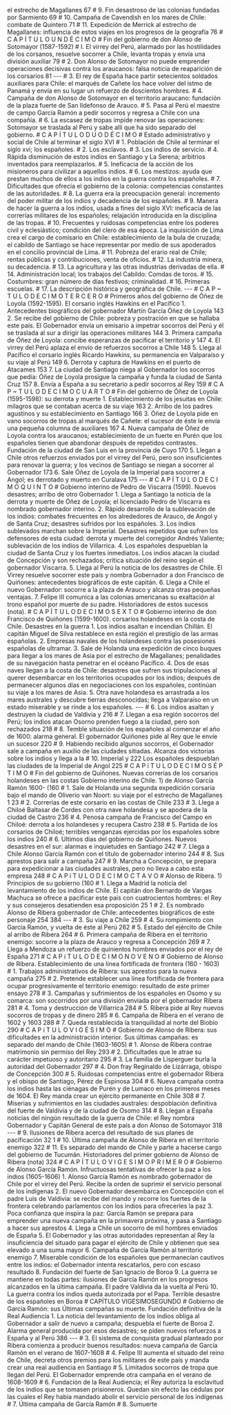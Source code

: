 el estrecho de Magallanes 67 # 9. Fin desastroso de las colonias fundadas por Sarmiento 69 # 10. Campaña de Cavendish en los mares de Chile: combate de Quintero 71 # 11. Expedición de Merrick al estrecho de Magallanes: influencia de estos viajes en los progresos de la geografía 76 # C A P Í T U L O U N D É C I M O # Fin del gobierno de don Alonso de Sotomayor (1587-1592) # I. El virrey del Perú, alarmado por las hostilidades de los corsanos, resuelve socorrer a Chile, levanta tropas y envía una división auxiliar 79 # 2. Don Alonso de Sotomayor no puede emprender operaciones decisivas contra los araucanos: falsa noticia de reaparición de los corsarios 81 --- # 3. El rey de España hace partir setecientos soldados auxiliares para Chile: el marqués de Cañete los hace volver del istmo de Panamá y envía en su lugar un refuerzo de doscientos hombres. # 4. Campaña de don Alonso de Sotomayor en el territorio araucano: fundación de la plaza fuerte de San Ildefonso de Arauco. # 5. Pasa al Perú el maestre de campo García Ramón a pedir socorros y regresa a Chile con una compañía. # 6. La escasez de tropas impide renovar las operaciones: Sotomayor se traslada al Perú y sabe allí que ha sido separado del gobierno. # C A P Í T U L O D U O D É C I M O # Estado administrativo y social de Chile al terminar el siglo XVI # 1. Población de Chile al terminar el siglo xvi; los españoles. # 2. Los esclavos. # 3. Los indios de servicio. # 4. Rápida disminución de estos indios en Santiago y La Serena; arbitrios inventados para reemplazarlos. # 5. Ineficacia de la acción de los misioneros para civilizar a aquellos indios. # 6. Los mestizos: ayuda que prestan muchos de ellos a los indios en la guerra contra los españoles. # 7. Dificultades que ofrecía el gobierno de la colonia: competencias constantes de las autoridades. # 8. La guerra era la preocupación general: incremento del poder militar de los indios y decadencia de los españoles. # 9. Manera de hacer la guerra a los indios, usada a fines del siglo XVI: ineficacia de las correrías militares de los españoles; relajación introducida en la disciplina de las tropas. # 10. Frecuentes y ruidosas competencias entre los poderes civil y eclesiástico; condición del clero de esa época. La inquisición de Lima crea el cargo de comisario en Chile: establecimiento de la bula de cruzada; el cabildo de Santiago se hace representar por medio de sus apoderados en el concilio provincial de Lima. # 11. Pobreza del erario real de Chile; rentas públicas y contribuciones, venta de oficios. # 12. La industria minera, su decadencia. # 13. La agricultura y las otras industrias derivadas de ella. # 14. Administración local; los trabajos del Cabildo: Comdas de toros. # 15. Costumbres: gran número de días festivos; criminalidad. # 16. Primeras escuelas. # 17. La descripción histórica y geográfica de Chile. --- # C A P ~ T U L O D E C I M O T E R C E R O # Primeros años del gobierno de Óñez de Loyola (1592-1595). El corsario inglés Hawkins en el Pacífico 1. Antecedentes biográficos del gobernador Martín García Óñez de Loyola 143 2. Se recibe del gobierno de Chile: pobreza y postración en que se hallaba este país. El Gobernador envía un emisario a impetrar socorros del Perú y él se traslada al sur a dirigir las operaciones militares 144 3. Primera campaña de Óñez de Loyola: concibe esperanzas de pacificar el territorio y 147 4. El virrey del Perú aplaza el envío de refuerzos socorros a Chile 148 5. Llega al Pacífico el corsario inglés Ricardo Hawkins, su permanencia en Valparaíso y su viaje al Perú 149 6. Derrota y captura de Hawkins en el puerto de Atacames 153 7. La ciudad de Santiago niega al Gobernador los socorros que pedía: Óñez de Loyola prosigue la campaña y funda la ciudad de Santa Cruz 157 8. Envía a España a su secretario a pedir socorros al Rey 159 # C A P ~ T U L O D E C I M O C U A R T O # Fin del gobierno de Óñez de Loyola (1595-1598): su derrota y muerte 1. Establecimiento de los jesuitas en Chile: milagros que se contaban acerca de su viaje 163 2. Arribo de los padres agustinos y su establecimiento en Santiago 166 3. Óñez de Loyola pide en vano socorros de tropas al marqués de Cañete: el sucesor de éste le envía una pequeña columna de auxiliares 167 4. Nueva campaña de Óñez de Loyola contra los araucanos; establecimiento de un fuerte en Purén que los españoles tienen que abandonar después de repetidos contrastes. Fundación de la ciudad de San Luis en la provincia de Cuyo 170 5. Llegan a Chile otros refuerzos enviados por el virrey del Perú, pero son insuficientes para renovar la guerra; y los vecinos de Santiago se niegan a socorrer al Gobernador 173 6. Sale Óñez de Loyola de la Imperial para socorrer a Angol; es derrotado y muerto en Curalava 175 --- # C A P Í T U L O D E C I M O Q U I N T O # Gobierno interino de Pedro de Viscarra (1599). Nuevos desastres; arribo de otro Gobernador 1. Llega a Santiago la noticia de la derrota y muerte de Óñez de Loyola; el licenciado Pedro de Viscarra es nombrado gobernador interino. 2. Rápido desarrollo de la sublevación de los indios: combates frecuentes en los alrededores de Arauco, de Angol y de Santa Cruz; desastres sufridos por los españoles. 3. Los indios sublevados marchan sobre la Imperial. Desastres repetidos que sufren los defensores de esta ciudad: derrota y muerte del corregidor Andrés Valiente; sublevación de los indios de Villarrica. 4. Los españoles despueblan la ciudad de Santa Cruz y los fuertes inmediatos. Los indios atacan la ciudad de Concepción y son rechazados; crítica situación del reino según el gobernador Viscarra. 5. Llega al Perú la noticia de los desastres de Chile. El Virrey resuelve socorrer este país y nombra Gobernador a don Francisco de Quiñones: antecedentes biográficos de este capitán. 6. Llega a Chile el nuevo Gobernador: socorre a la plaza de Arauco y alcanza otras pequeñas ventajas. 7. Felipe III comunica a las colonias americanas su exaltación al trono español por muerte de su padre. Historiadores de estos sucesos (nota). # C A P Í T U L O D E C I M O S E X T O # Gobierno interino de don Francisco de Quiñones (1599-1600). corsarios holandeses en la costa de Chile. Desastres en la guerra 1. Los indios asaltan e incendian Chillán. El capitán Miguel de Silva restablece en esta región el prestigio de las armas españolas. 2. Empresas navales de los holandeses contra las posesiones españolas de ultramar. 3. Sale de Holanda una expedición de cinco buques para llegar a los mares de Asia por el estrecho de Magallanes; penalidades de su navegación hasta penetrar en el océano Pacífico. 4. Dos de esas naves llegan a la costa de Chile: desastres que sufren sus tripulaciones al querer desembarcar en los territorios ocupados por los indios; después de permanecer algunos días en negociaciones con los españoles, continúan su viaje a los mares de Asia. 5. Otra nave holandesa es arrastrada a los mares australes y descubre tierras desconocidas; llega a Valparaíso en un estado miserable y se rinde a los españoles. --- # 6. Los indios asaltan y destruyen la ciudad de Valdivia y 216 # 7. Llegan a esa región socorros del Perú; los indios atacan Osorno prenden fuego a la ciudad, pero son rechazados 218 # 8. Temble situación de los españoles al comenzar el año de 1600: alarma general. El gobernador Quiñones pide al Rey que le envíe un sucesor 220 # 9. Habiendo recibido algunos socorros, el Gobernador sale a campaña en auxilio de las ciudades sitiadas. Alcanza dos victorias sobre los indios y llega a la # 10. Imperial y 222 Los españoles despueblan las ciudades de la Imperial de Angol 225 # C A P í T U L O D E C I M O S É P T I M O # Fin del gobierno de Quiñones. Nuevas correrías de los corsarios holandeses en las costas Gobierno interino de Chile. 1) de Alonso García Ramón 1600- (160 # 1. Sale de Holanda una segunda expedición corsaria bajo el mando de Oliverio van Noort: su viaje por el estrecho de Magallanes 1 23 # 2. Correrías de este corsario en las costas de Chile 233 # 3. Llega a Chiloé Baltasar de Cordes con otra nave holandesa y se apodera de la ciudad de Castro 236 # 4. Penosa campaña de Francisco del Campo en Chiloé: derrota a los holandeses y recupera Castro 238 # 5. Partida de los corsarios de Chiloé; terribles venganzas ejercidas por los españoles sobre los indios 240 # 6. Ultimos días del gobierno de Quiñones. Nuevos desastres en el sur: alarmas e inquietudes en Santiago 242 # 7. Llega a Chile Alonso García Ramón con el título de gobernador interino 244 # 8. Sus aprestos para salir a campaña 247 # 9. Marcha a Concepción, se prepara para expedicionar a las ciudades australes, pero no lleva a cabo esta empresa 248 # C A P í T U L O D E C I M O C T A V O # Alonso de Ribera. 1) Principios de su gobierno (160 # 1. Llega a Madrid la noticia del levantamiento de los indios de Chile. El capitán don Bernardo de Vargas Machuca se ofrece a pacificar este país con cuatrocientos hombres: el Rey y sus consejeros desatienden esa proposición 25 1 # 2. Es nombrado Alonso de Ribera gobernador de Chile: antecedentes biográficos de este personaje 254 384 --- # 3. Su viaje a Chile 259 # 4. Su rompimiento con García Ramón, y vuelta de éste al Perú 262 # 5. Estado del ejército de Chile al arribo de Ribera 264 # 6. Primera campaña de Ribera en el territorio enemigo: socorre a la plaza de Arauco y regresa a Concepción 269 # 7. Llega a Mendoza un refuerzo de quinientos hombres enviados por el rey de España 271 # C A P í T U L O D E C I M O N O V E N O # Gobierno de Alonso de Ribera. Establecimiento de una línea fortificada de frontera (160 - 1603) # 1. Trabajos administrativos de Ribera: sus aprestos para la nueva campaña 275 # 2. Pretende establecer una línea fortificada de frontera para ocupar progresivamente el territorio enemigo: resultado de este primer ensayo 278 # 3. Campañas y sufrimientos de los españoles en Osomo y su comarca: son socorridos por una división enviada por el gobernador Ribera 281 # 4. Toma y destrucción de Villarrica 284 # 5. Ribera pide al Rey nuevos socorros de tropas y de dinero 285 # 6. Campaña de Ribera en el verano de 1602 y 1603 288 # 7. Queda restablecida la tranquilidad al norte del Biobío 290 # C A P í T U L O V I G É S I M O # Gobierno de Alonso de Ribera: sus dificultades en la administración interior. Sus últimas campañas: es separado del mando de Chile (1603-1605) # 1. Alonso de Ribera contrae matrimonio sin permiso del Rey 293 # 2. Dificultades que le atrae su carácter impetuoso y autoritario 295 # 3. La familia de Lisperguer burla la autoridad del Gobernador 297 # 4. Don fray Reginaldo de Lizárraga, obispo de Concepción 300 # 5. Ruidosas competencias entre el gobernador Ribera y el obispo de Santiago, Pérez de Espinosa 304 # 6. Nueva campaña contra los indios hasta las ciénagas de Purén y de Lumaco en los primeros meses de 1604. El Rey manda crear un ejército permanente en Chile 308 # 7. Miserias y sufrimientos en las ciudades australes: despoblación definitiva del fuerte de Valdivia y de la ciudad de Osomo 314 # 8. Llegan a España noticias del ningún resultado de la guerra de Chile: el Rey nombra Gobernador y Capitán General de este país a don Alonso de Sotomayor 318 --- # 9. Ilusiones de Ribera acerca del resultado de sus planes de pacificación 32 1 # 10. Última campaña de Alonso de Ribera en el territorio enemigo 322 # 11. Es separado del mando de Chile y parte a hacerse cargo del gobierno de Tucumán. Historiadores del primer gobierno de Alonso de Ribera (nota) 324 # C A P Í T U L O V I G E S I M O P R I M E R O # Gobierno de Alonso García Ramón. Infructuosas tentativas de ofrecer la paz a los indios (1605-1606) 1. Alonso García Ramón es nombrado gobernador de Chile por el virrey del Perú. Recibe la orden de suprimir el servicio personal de los indígenas 2. El nuevo Gobernador desembarca en Concepción con el padre Luis de Valdivia: se recibe del mando y recorre los fuertes de la frontera celebrando parlamentos con los indios para ofrecerles la paz 3. Poca confianza que inspira la paz: García Ramón se prepara para emprender una nueva campaña en la primavera próxima, y pasa a Santiago a hacer sus aprestos 4. Llega a Chile un socorro de mil hombres enviados de España 5. El Gobernador y las otras autoridades representan al Rey la insuficiencia del situado para pagar el ejército de Chile y obtienen que sea elevado a una suma mayor 6. Campaña de García Ramón al territorio enemigo 7. Miserable condición de los españoles que permanecían cautivos entre los indios: el Gobernador intenta rescatarlos, pero con escaso resultado 8. Fundación del fuerte de San Ignacio de Boroa 9. La guerra se mantiene en todas partes: ilusiones de García Ramón en los progresos alcanzados en la última campaña. El padre Valdivia da la vuelta al Perú 10. La guerra contra los indios queda autorizada por el Papa. Terrible desastre de los españoles en Boroa # CAPÍTULO VIGESIMOSEGUNDO # Gobierno de García Ramón: sus Últimas campañas su muerte. Fundación definitiva de la Real Audiencia 1. La noticia del levantamiento de los indios obliga al Gobernador a salir de nuevo a campaña; despuebla el fuerte de Boroa 2. Alarma general producida por esos desastres; se piden nuevos refuerzos a España y al Perú 386 --- # 3. El sistema de conquista gradual planteado por Ribera comienza a producir buenos resultados: nueva campaña de García Ramón en el verano de 1607-1608 # 4. Felipe III aumenta el situado del reino de Chile, decreta otros premios para los militares de este país y manda crear una real audiencia en Santiago # 5. Limitados socorros de tropa que llegan del Perú. El Gobernador emprende otra campaña en el verano de 1608-1609 # 6. Fundación de la Real Audiencia; el Rey autoriza la esclavitud de los indios que se tomasen prisioneros. Quedan sin efecto las cédulas por las cuales el Rey había mandado abolir el servicio personal de los indígenas # 7. Última campaña de García Ramón # 8. Sumuerte
